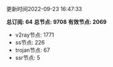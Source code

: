 更新时间2022-09-23 16:47:33

**总订阅: 64**
**总节点: 9708**
**有效节点: 2069**
- v2ray节点: 1771
- ss节点: 226
- trojan节点: 67
- ssr节点: 5
